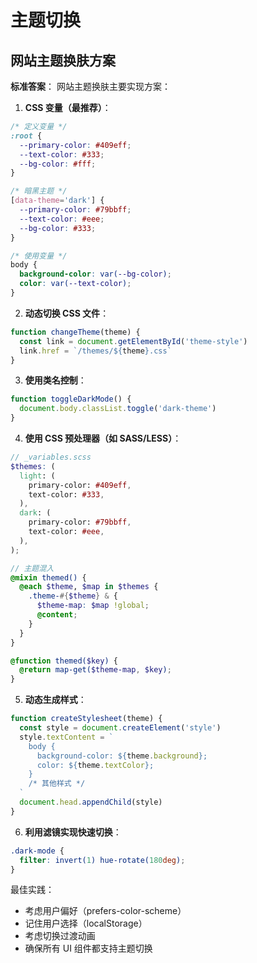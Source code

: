 # 主题切换

## 网站主题换肤方案

**标准答案**：
网站主题换肤主要实现方案：

1. **CSS 变量（最推荐）**：

```css
/* 定义变量 */
:root {
  --primary-color: #409eff;
  --text-color: #333;
  --bg-color: #fff;
}

/* 暗黑主题 */
[data-theme='dark'] {
  --primary-color: #79bbff;
  --text-color: #eee;
  --bg-color: #333;
}

/* 使用变量 */
body {
  background-color: var(--bg-color);
  color: var(--text-color);
}
```

2. **动态切换 CSS 文件**：

```javascript
function changeTheme(theme) {
  const link = document.getElementById('theme-style')
  link.href = `/themes/${theme}.css`
}
```

3. **使用类名控制**：

```javascript
function toggleDarkMode() {
  document.body.classList.toggle('dark-theme')
}
```

4. **使用 CSS 预处理器（如 SASS/LESS）**：

```scss
// _variables.scss
$themes: (
  light: (
    primary-color: #409eff,
    text-color: #333,
  ),
  dark: (
    primary-color: #79bbff,
    text-color: #eee,
  ),
);

// 主题混入
@mixin themed() {
  @each $theme, $map in $themes {
    .theme-#{$theme} & {
      $theme-map: $map !global;
      @content;
    }
  }
}

@function themed($key) {
  @return map-get($theme-map, $key);
}
```

5. **动态生成样式**：

```javascript
function createStylesheet(theme) {
  const style = document.createElement('style')
  style.textContent = `
    body {
      background-color: ${theme.background};
      color: ${theme.textColor};
    }
    /* 其他样式 */
  `
  document.head.appendChild(style)
}
```

6. **利用滤镜实现快速切换**：

```css
.dark-mode {
  filter: invert(1) hue-rotate(180deg);
}
```

最佳实践：

- 考虑用户偏好（prefers-color-scheme）
- 记住用户选择（localStorage）
- 考虑切换过渡动画
- 确保所有 UI 组件都支持主题切换
